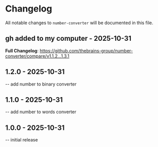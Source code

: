 # Changelog

All notable changes to `number-converter` will be documented in this file.

## gh added to my computer - 2025-10-31

**Full Changelog**: https://github.com/thebrains-group/number-converter/compare/v1.1.2...1.3.1

## 1.2.0 - 2025-10-31

-- add number to binary converter

## 1.1.0 - 2025-10-31

-- add number to words converter

## 1.0.0 - 2025-10-31

-- initial release
